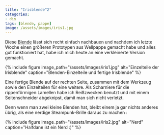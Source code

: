 ```yaml
---
title: "Irisblende^2"
categories:
- diy
tags: [blende, pappe]
image: /assets/images/iris1.jpg
---
```


Diese [Blende](http://www.instructables.com/id/Cardboard-Aperture-v2/) lässt sich recht einfach nachbauen und nachdem ich letzte Woche einen größeren Prototypen aus Wellpappe gemacht habe und alles gut funktioniert hat, habe ich mich heute an eine verkleinerte Version gemacht.

{% include figure image_path="/assets/images/iris1.jpg" alt="Einzelteile der Irisblende" caption="Blenden-Einzelteile und fertige Irisblende" %}

Eine fertige Blende auf der rechten Seite, zusammen mit dem Werkzeug sowie den Einzelteilen für eine weitere. Als Scharniere für die rippenförmigen Lamellen habe ich Reißzwecken benutzt und mit einem Seitenschneider abgeknipst, damit man sich nicht verletzt.

<p class="clearfix">Denn wenn man zwei kleine Blenden hat, bleibt einem ja gar nichts anderes übrig, als eine nerdige Steampunk-Brille daraus zu machen :</p>

{% include figure image_path="/assets/images/iris2.jpg" alt="Nerd" caption="Halfdane ist ein Nerd :)" %}
